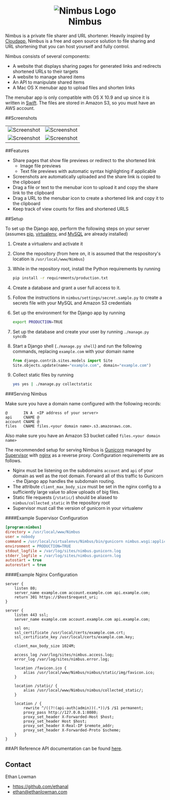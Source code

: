<h1 align="center">
  <img src="https://raw.githubusercontent.com/ethanal/Nimbus/master/graphics_assets/exports/login_logo.png" alt="Nimbus Logo">
  <br>
  Nimbus
</h1>

Nimbus is a private file sharer and URL shortener. Heavily inspired by [Cloudapp](http://www.getcloudapp.com/), Nimbus is a free and open source solution to file sharing and URL shortening that you can host yourself and fully control.

Nimbus consists of several components:

* A website that displays sharing pages for generated links and redirects shortened URLs to their targets
* A website to manage shared items
* An API to manipulate shared items
* A Mac OS X menubar app to upload files and shorten links

The menubar app is only compatible with OS X 10.9 and up since it is written in [Swift](https://developer.apple.com/swift/). The files are stored in Amazon S3, so you must have an AWS account.

##Screenshots
<table>
  <tr>
    <td><img src="https://raw.githubusercontent.com/ethanal/Nimbus/master/graphics_assets/docs/screenshot_management.png" alt="Screenshot"></td>
    <td><img src="https://raw.githubusercontent.com/ethanal/Nimbus/master/graphics_assets/docs/screenshot_img_preview.png" alt="Screenshot"></td>
  </tr>
  <tr>
    <td><img src="https://raw.githubusercontent.com/ethanal/Nimbus/master/graphics_assets/docs/screenshot_code_preview.png" alt="Screenshot"></td>
    <td><img src="https://raw.githubusercontent.com/ethanal/Nimbus/master/graphics_assets/docs/screenshot_upload.png" alt="Screenshot"></td>
  </tr>
</table>

##Features

- Share pages that show file previews or redirect to the shortened link
  - Image file previews
  - Text file previews with automatic syntax highlighting if applicable
- Screenshots are automatically uploaded and the share link is copied to the clipboard
- Drag a file or text to the menubar icon to upload it and copy the share link to the clipboard
- Drag a URL to the menubar icon to create a shortened link and copy it to the clipboard
- Keep track of view counts for files and shortened URLS

##Setup

To set up the Django app, perform the following steps on your server (assumes [pip](http://pip.readthedocs.org/en/latest/), [virtualenv](http://virtualenv.readthedocs.org/en/latest/), and [MySQL](http://www.mysql.com/) are already installed)

1. Create a virtualenv and activate it
2. Clone the repository (from here on, it is assumed that the respository's location is `/usr/local/www/Nimbus`)
3. While in the repository root, install the Python requirements by running

   ```bash
   pip install -r requirements/production.txt
   ```

4. Create a database and grant a user full access to it.
5. Follow the instructions in `nimbus/settings/secret.sample.py` to create a secrets file with your MySQL and Amazon S3 credentials
6. Set up the environment for the Django app by running

   ```bash
   export PRODUCTION=TRUE
   ```

7. Set up the database and create your user by running `./manage.py syncdb`
8. Start a Django shell (`./manage.py shell`) and run the following commands, replacing `example.com` with your domain name

   ```python
   from django.contrib.sites.models import Site
   Site.objects.update(name="example.com", domain="example.com")
   ```

9. Collect static files by running

   ```bash
   yes yes | ./manage.py collectstatic
   ```

###Serving Nimbus

Make sure you have a domain name configured with the following records:

```
@       IN A  <IP address of your server>
api     CNAME @
account CNAME @
files   CNAME files.<your domain name>.s3.amazonaws.com.
```

Also make sure you have an Amazon S3 bucket called `files.<your domain name>`

The recommended setup for serving Nimbus is [Gunicorn](http://gunicorn.org/) managed by [Supervisor](http://supervisord.org/) with [nginx](http://nginx.org/) as a reverse proxy. Configuration requirements are as follows.

* Nginx must be listening on the subdomains `account` and `api` of your domain as well as the root domain. Forward all of this traffic to Gunicorn - the Django app handles the subdomain routing.
* The attribute `client_max_body_size` must be set in the nginx config to a sufficiently large value to allow uploads of big files.
* Static file requests (`/static/`) should be aliased to `nimbus/collected_static` in the repository root
* Supervisor must call the version of gunicorn in your virtualenv

####Example Supervisor Configuration

```ini
[program:nimbus]
directory = /usr/local/www/Nimbus
user = nobody
command = /usr/local/virtualenvs/Nimbus/bin/gunicorn nimbus.wsgi:application --user=nobody --workers=1 --bind=127.0.0.1:8080
environment = PRODUCTION=TRUE
stdout_logfile = /var/log/sites/nimbus.gunicorn.log
stderr_logfile = /var/log/sites/nimbus.gunicorn.log
autostart = true
autorestart = true
```

####Example Nginx Configuration
```nginx
server {
    listen 80;
    server_name example.com account.example.com api.example.com;
    return 301 https://$host$request_uri;
}

server {
    listen 443 ssl;
    server_name example.com account.example.com api.example.com;

    ssl on;
    ssl_certificate /usr/local/certs/example.com.crt;
    ssl_certificate_key /usr/local/certs/example.com.key;

    client_max_body_size 1024M;

    access_log /var/log/sites/nimbus.access.log;
    error_log /var/log/sites/nimbus.error.log;

    location /favicon.ico {
        alias /usr/local/www/Nimbus/nimbus/static/img/favicon.ico;
    }

    location /static/ {
        alias /usr/local/www/Nimbus/nimbus/collected_static/;
    }

    location / {
        rewrite ^/((?!(api-auth|admin))(.*))/$ /$1 permanent;
        proxy_pass http://127.0.0.1:8080;
        proxy_set_header X-Forwarded-Host $host;
        proxy_set_header Host $host;
        proxy_set_header X-Real-IP $remote_addr;
        proxy_set_header X-Forwarded-Proto $scheme;
    }
}
```

##API Reference
API documentation can be found [here](api_docs.md).

## Contact
Ethan Lowman
- https://github.com/ethanal
- ethan@ethanlowman.com
